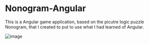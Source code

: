 # Nonogram-Angular

This is a Angular game application, based on the picutre logic puzzle Nonogram, that I created to put to use what I had learned of Angular.

![image](https://github.com/user-attachments/assets/8089ee46-d059-45e9-92e8-960e72342b2d)
